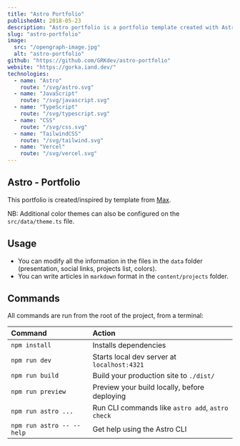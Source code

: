 ```yaml
---
title: "Astro Portfolio"
publishedAt: 2018-05-23
description: "Astro portfolio is a portfolio template created with Astro and TailwindCSS."
slug: "astro-portfolio"
image: 
  src: "/opengraph-image.jpg"
  alt: "astro-portfolio"
github: "https://github.com/GRKdev/astro-portfolio"
website: "https://gorka.iand.dev/"
technologies:
  - name: "Astro"
    route: "/svg/astro.svg"
  - name: "JavaScript"
    route: "/svg/javascript.svg"
  - name: "TypeScript"
    route: "/svg/typescript.svg"
  - name: "CSS"
    route: "/svg/css.svg"
  - name: "TailwindCSS"
    route: "/svg/tailwind.svg"
  - name: "Vercel"
    route: "/svg/vercel.svg"
---
```


##  Astro - Portfolio

This portfolio is created/inspired by template from [Max](https://www.maxencewolff.com).

NB: Additional color themes can also be configured on the `src/data/theme.ts` file.

## Usage

- You can modify all the information in the files in the `data` folder (presentation, social links, projects list, colors).
- You can write articles in `markdown` format in the `content/projects` folder.

## Commands

All commands are run from the root of the project, from a terminal:

| Command                   | Action                                           |
| :------------------------ | :----------------------------------------------- |
| `npm install`             | Installs dependencies                            |
| `npm run dev`             | Starts local dev server at `localhost:4321`      |
| `npm run build`           | Build your production site to `./dist/`          |
| `npm run preview`         | Preview your build locally, before deploying     |
| `npm run astro ...`       | Run CLI commands like `astro add`, `astro check` |
| `npm run astro -- --help` | Get help using the Astro CLI                     |
